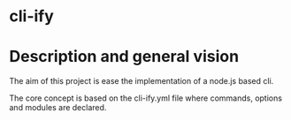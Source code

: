 # cli-ify

# Description and general vision
The aim of this project is ease the implementation of a node.js based cli.

The core concept is based on the cli-ify.yml file where commands, options and modules are declared.